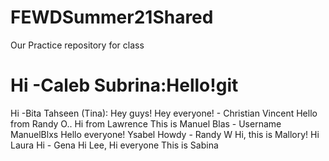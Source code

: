 # FEWDSummer21Shared
Our Practice repository for class

Hi -Caleb
Subrina:Hello!git 
=======
Hi -Bita
Tahseen (Tina): Hey guys!
Hey everyone! - Christian Vincent
Hello from Randy O..
Hi from Lawrence
This is Manuel Blas  - Username ManuelBlxs
Hello everyone! Ysabel
Howdy - Randy W
Hi, this is Mallory!
Hi Laura
Hi  - Gena
Hi Lee, Hi everyone
This is Sabina